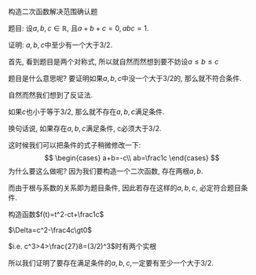 构造二次函数解决范围确认题
<script 
  src="https://cdn.bootcss.com/mathjax/2.7.5/MathJax.js?config=TeX-MML-AM_CHTML"></script>
题目: 设$a,b,c\in\mathbb{R}$, 且$a+b+c=0, abc=1.$

证明: $a,b,c$中至少有一个大于3/2.

首先, 看到题目是两个对称式, 所以就自然而然想到要不妨设$a\le b\le c$

题目是什么意思呢? 要证明如果$a,b,c$中没一个大于3/2的, 那么就不符合条件.

自然而然我们想到了反证法.

如果$c$也小于等于3/2, 那么就不存在$a,b,c$满足条件.

换句话说, 如果存在$a,b,c$满足条件, c必须大于3/2.

这时候我们可以把条件的式子稍微修改一下:
$$
\begin{cases}
a+b=-c\\
ab=\frac1c
\end{cases}
$$
为什么要这么做呢? 因为我们要构造一个二次函数, 存在两根$a,b$. 

而由于根与系数的关系即为题目条件, 因此若存在这样的$a,b,c$, 必定符合题目条件.

构造函数$f(t)=t^2-ct+\frac1c$

$\Delta=c^2-\frac4c\gt0$

$i.e. c^3>4>\frac{27}8=(3/2)^3$时有两个实根

所以我们证明了要存在满足条件的$a,b,c$,一定要有至少一个大于3/2.

